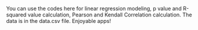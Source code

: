 You can use the codes here for linear regression modeling, p value and R-squared value calculation, Pearson and Kendall Correlation calculation. The data is in the data.csv file. Enjoyable apps!

